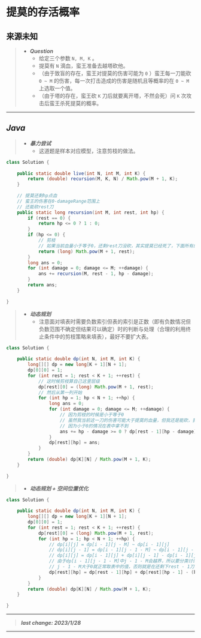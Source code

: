 # 提莫的存活概率

## 来源未知

> - ***Question***
>   - 给定三个参数 `N, M, K` 。
>   - 提莫有 `N` 滴血，蛮王准备去越塔砍他。
>   - （由于致盲的存在，蛮王对提莫的伤害可能为 `0` ）蛮王每一刀能砍 `0 ~ M` 的伤害，每一次打击造成的伤害是随机且等概率的在 `0 ~ M` 上选取一个值。
>   - （由于塔的存在，蛮王砍 `K` 刀后就要离开塔，不然会死）问 `K` 次攻击后蛮王杀死提莫的概率。

---

## *Java*

> - ***暴力尝试***
>   - 这道题是样本对应模型，注意剪枝的做法。

```java
class Solution {
    
    public static double live(int N, int M, int K) {
        return (double) recursion(M, K, N) / Math.pow(M + 1, K);
    }
    
    // 提莫还剩hp点血
    // 蛮王的伤害在0-damageRange范围上
    // 还能砍rest刀
    public static long recursion(int M, int rest, int hp) {
        if (rest == 0) {
            return hp <= 0 ? 1 : 0;
        }
        if (hp <= 0) {
            // 剪枝
            // 如果当前血量小于等于0，还剩rest刀没砍，其实提莫已经死了，下面所有的分支经过计算有M+1的rest次方个成功点
            return (long) Math.pow(M + 1, rest);
        }
        long ans = 0;
        for (int damage = 0; damage <= M; ++damage) {
            ans += recursion(M, rest - 1, hp - damage);
        }
        return ans;
    }
    
}
```

> - ***动态规划***
>   - 注意面对填表时需要负数索引但表的索引是正数（即有负数情况但负数范围不确定但结果可以确定）时的判断与处理（合理的利用终止条件中的剪枝策略来填表），最好不要扩大表。

```java
class Solution {
    
    public static double dp(int N, int M, int K) {
        long[][] dp = new long[K + 1][N + 1];
        dp[0][0] = 1;
        for (int rest = 1; rest < K + 1; ++rest) {
            // 这时候剪枝算自己这里层级
            dp[rest][0] = (long) Math.pow(M + 1, rest);
            // 然后从第一列开始
            for (int hp = 1; hp < N + 1; ++hp) {
                long ans = 0;
                for (int damage = 0; damage <= M; ++damage) {
                    // 因为剪枝的时候是小于等于0
                    // 虽然我当前这一刀的伤害可能大于提莫的血量，但我还是能砍，我剪我下面的分支，不能把我这一层剪掉
                    // 因为小于0的情况在表中拿不到
                    ans += hp - damage >= 0 ? dp[rest - 1][hp - damage] : (long) Math.pow(M + 1, rest - 1);
                }
                dp[rest][hp] = ans;
            }
        }
        return (double) dp[K][N] / Math.pow(M + 1, K);
    }
    
}
```

> - ***动态规划 + 空间位置优化***

```java
class Solution {
    
    public static double dp(int N, int M, int K) {
        long[][] dp = new long[K + 1][N + 1];
        dp[0][0] = 1;
        for (int rest = 1; rest < K + 1; ++rest) {
            dp[rest][0] = (long) Math.pow(M + 1, rest);
            for (int hp = 1; hp < N + 1; ++hp) {
                // dp[i][j] = dp[i - 1][j - M] ~ dp[i - 1][j]
                // dp[i][j - 1] = dp[i - 1][j - 1 - M] ~ dp[i - 1][j - 1]
                // dp[i][j] = dp[i - 1][j] + dp[i][j - 1] - dp[i - 1][j - 1 - M]
                // 由于dp[i - 1][j - 1 - M]中j - 1 - M会越界，所以要分类讨论
                // j - 1 - M大于0就正常取表中的值，否则就是在还剩下rest - 1刀时血量hp小于0的情况，按照剪枝策略，对应值为Math.pow(M + 1, rest - 1)
                dp[rest][hp] = dp[rest - 1][hp] + dp[rest][hp - 1] - (hp - 1 - M > 0 ? dp[rest - 1][hp - 1 - M] : (long) Math.pow(M + 1, rest - 1));
            }
        }
        return (double) dp[K][N] / Math.pow(M + 1, K);
    }
    
}
```

---

> ***last change: 2023/1/28***

---
